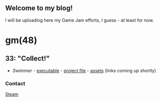 ## Welcome to my blog!


I will be uploading here my Game Jam efforts, I guess - at least for now.

# gm(48)
## 33: "Collect!"
- *Swimmer* - [executable](https://github.com/Renusek/Renusek.github.io/raw/master/game%20jams/gm(48)/33/GM48Swimmer.exe) - [project file](https://github.com/Renusek/Renusek.github.io/raw/master/game%20jams/gm(48)/33/GM48Swimmer.gmz) - [assets](https://github.com/Renusek/Renusek.github.io/raw/master/game%20jams/gm(48)/33/Assets.7z) (links coming up shortly)

### Contact
[Steam](https://steamcommunity.com/id/Renusek)
